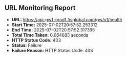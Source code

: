 ## URL Monitoring Report

- **URL:** https://api-gw1-prod1.fisglobal.com/gw/v1/health
- **Start Time:** 2025-07-02T20:57:52.253312
- **End Time:** 2025-07-02T20:57:52.317395
- **Total Time Taken:** 0.064083 seconds
- **HTTP Status Code:** 403
- **Status:** Failure
- **Failure Reason:** HTTP Status Code: 403
